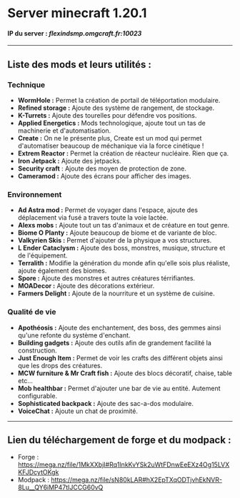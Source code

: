 # Server minecraft 1.20.1
#### IP du server : ___flexindsmp.omgcraft.fr:10023___

------------------------

## Liste des mods et leurs utilités :

###   Technique
* __WormHole :__ Permet la création de portail de téléportation modulaire.
* __Refined storage :__ Ajoute des système de rangement, de stockage.
* __K-Turrets :__ Ajoute des tourelles pour défendre vos positions.
* __Applied Energetics :__ Mods technologique, ajoute tout un tas de machinerie et d'automatisation.
* __Create :__ On ne le présente plus, Create est un mod qui permet d'automatiser beaucoup de méchanique via la force cinétique !
* __Extrem Reactor :__ Permet la création de réacteur nucléaire. Rien que ça.
* __Iron Jetpack :__ Ajoute des jetpacks.
* __Security craft__ : Ajoute des moyen de protection de zone.
* __Cameramod :__ Ajoute des écrans pour afficher des images.

###   Environnement
* __Ad Astra mod :__ Permet de voyager dans l'espace, ajoute des déplacement via fusé a travers toute la voie lactée.
* __Alexs mobs :__ Ajoute tout un tas d'animaux et de créature en tout genre.
* __Biome O Planty :__ Ajoute beaucoup de biome et de variante de bloc.
* __Valkyrien Skis :__ Permet d'ajouter de la physique a vos structures.
* __L Ender Cataclysm :__ Ajoute des boss, monstres, musique, structure et de l'équipement.
* __Terralith :__ Modifie la génération du monde afin qu'elle sois plus réaliste, ajoute également des biomes.
* __Spore :__ Ajoute des monstres et autres créatures térrifiantes.
* __MOADecor :__ Ajoute des décorations extérieur.
* __Farmers Delight :__ Ajoute de la nourriture et un système de cuisine.


###   Qualité de vie
* __Apothéosis :__ Ajoute des enchantement, des boss, des gemmes ainsi qu'une refonte du système d'enchant.
* __Building gadgets :__ Ajoute des outils afin de grandement facilité la construction.
* __Just Enough Item :__ Permet de voir les crafts des différent objets ainsi que les drops des créatures.
* __MCW furniture & Mr Craft fish :__ Ajoute des blocs décoratif, chaise, table etc...
* __Mob healthbar :__ Permet d'ajouter une bar de vie au entité. Autement configurable.
* __Sophisticated backpack :__ Ajoute des sac-a-dos modulaire.
* __VoiceChat :__ Ajoute un chat de proximité.

------------------------

## Lien du téléchargement de forge et du modpack : 
* Forge : https://mega.nz/file/1MkXXbjI#Rq1lnkKvYSk2uWtFDnwEeEXz4Og15LVXKFJDcytOKgk
* Modpack : https://mega.nz/file/sN80kLAR#hX2EpTXqODTjvhEkNVR-8Lu__QY6iMP47tIJCCG60vQ

